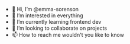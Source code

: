 - 👋 Hi, I’m @emma-sorenson
- 👀 I’m interested in everything
- 🌱 I’m currently learning frontend dev
- 💞️ I’m looking to collaborate on projects
- 📫 How to reach me wouldn't you like to know

<!---
emma-sorenson/emma-sorenson is a ✨ special ✨ repository because its `README.md` (this file) appears on your GitHub profile.
You can click the Preview link to take a look at your changes.
--->
